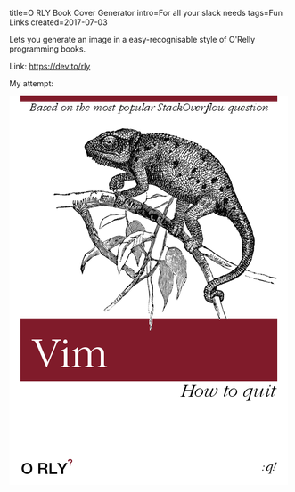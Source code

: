 title=O RLY Book Cover Generator
intro=For all your slack needs
tags=Fun Links
created=2017-07-03

Lets you generate an image in a easy-recognisable style of O'Relly programming books.

Link: <https://dev.to/rly>

My attempt:

!["How to quit Vim"](o-rly-book-cover-generator.png)
